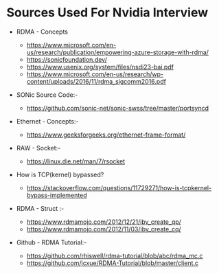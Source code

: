 # Sources Used For Nvidia Interview
* RDMA - Concepts
   * https://www.microsoft.com/en-us/research/publication/empowering-azure-storage-with-rdma/
   * https://sonicfoundation.dev/
   * https://www.usenix.org/system/files/nsdi23-bai.pdf
   * https://www.microsoft.com/en-us/research/wp-content/uploads/2016/11/rdma_sigcomm2016.pdf

* SONic Source Code:-
   * https://github.com/sonic-net/sonic-swss/tree/master/portsyncd

* Ethernet - Concepts:-
   * https://www.geeksforgeeks.org/ethernet-frame-format/

* RAW - Socket:-
    * https://linux.die.net/man/7/rsocket
* How is TCP(kernel) bypassed?
  * https://stackoverflow.com/questions/11729271/how-is-tcpkernel-bypass-implemented

* RDMA - Struct :-
   * https://www.rdmamojo.com/2012/12/21/ibv_create_qp/
   * https://www.rdmamojo.com/2012/11/03/ibv_create_cq/

* Github - RDMA Tutorial:-
   * https://github.com/rhiswell/rdma-tutorial/blob/abc/rdma_mc.c
   * https://github.com/jcxue/RDMA-Tutorial/blob/master/client.c

